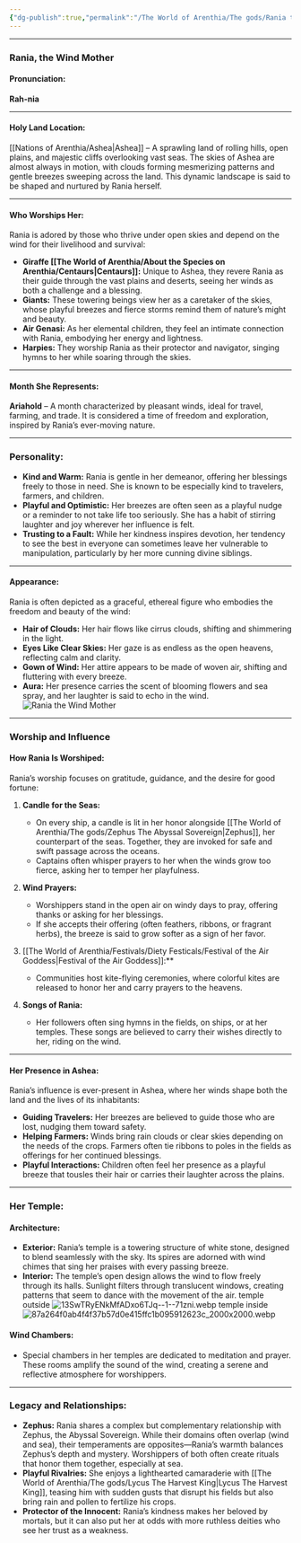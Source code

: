 ```yaml
---
{"dg-publish":true,"permalink":"/The World of Arenthia/The gods/Rania the Wind Mother/","tags":["Diety","Air","Life"]}
---
```



---

### **Rania, the Wind Mother**

#### **Pronunciation:**

**Rah-nia**

---

#### **Holy Land Location:**

[[Nations of Arenthia/Ashea\|Ashea]] – A sprawling land of rolling hills, open plains, and majestic cliffs overlooking vast seas. The skies of Ashea are almost always in motion, with clouds forming mesmerizing patterns and gentle breezes sweeping across the land. This dynamic landscape is said to be shaped and nurtured by Rania herself.

---

#### **Who Worships Her:**

Rania is adored by those who thrive under open skies and depend on the wind for their livelihood and survival:

- **Giraffe [[The World of Arenthia/About the Species on Arenthia/Centaurs\|Centaurs]]:** Unique to Ashea, they revere Rania as their guide through the vast plains and deserts, seeing her winds as both a challenge and a blessing.
- **Giants:** These towering beings view her as a caretaker of the skies, whose playful breezes and fierce storms remind them of nature’s might and beauty.
- **Air Genasi:** As her elemental children, they feel an intimate connection with Rania, embodying her energy and lightness.
- **Harpies:** They worship Rania as their protector and navigator, singing hymns to her while soaring through the skies.

---

#### **Month She Represents:**

**Ariahold** – A month characterized by pleasant winds, ideal for travel, farming, and trade. It is considered a time of freedom and exploration, inspired by Rania’s ever-moving nature.

---

### **Personality:**

- **Kind and Warm:** Rania is gentle in her demeanor, offering her blessings freely to those in need. She is known to be especially kind to travelers, farmers, and children.
- **Playful and Optimistic:** Her breezes are often seen as a playful nudge or a reminder to not take life too seriously. She has a habit of stirring laughter and joy wherever her influence is felt.
- **Trusting to a Fault:** While her kindness inspires devotion, her tendency to see the best in everyone can sometimes leave her vulnerable to manipulation, particularly by her more cunning divine siblings.

---

#### **Appearance:**

Rania is often depicted as a graceful, ethereal figure who embodies the freedom and beauty of the wind:

- **Hair of Clouds:** Her hair flows like cirrus clouds, shifting and shimmering in the light.
- **Eyes Like Clear Skies:** Her gaze is as endless as the open heavens, reflecting calm and clarity.
- **Gown of Wind:** Her attire appears to be made of woven air, shifting and fluttering with every breeze.
- **Aura:** Her presence carries the scent of blooming flowers and sea spray, and her laughter is said to echo in the wind.
![Rania the Wind Mother](https://hiddensignificance.com/wp-content/uploads/2024/08/spiritual-meaning-of-wearing-white-clothes-1.webp)
---

### **Worship and Influence**

#### **How Rania Is Worshiped:**

Rania’s worship focuses on gratitude, guidance, and the desire for good fortune:

1. **Candle for the Seas:**
    
    - On every ship, a candle is lit in her honor alongside [[The World of Arenthia/The gods/Zephus The Abyssal Sovereign\|Zephus]], her counterpart of the seas. Together, they are invoked for safe and swift passage across the oceans.
    - Captains often whisper prayers to her when the winds grow too fierce, asking her to temper her playfulness.
2. **Wind Prayers:**
    
    - Worshippers stand in the open air on windy days to pray, offering thanks or asking for her blessings.
    - If she accepts their offering (often feathers, ribbons, or fragrant herbs), the breeze is said to grow softer as a sign of her favor.
3. [[The World of Arenthia/Festivals/Diety Festicals/Festival of the Air Goddess\|Festival of the Air Goddess]]:**
    - Communities host kite-flying ceremonies, where colorful kites are released to honor her and carry prayers to the heavens.
4. **Songs of Rania:**
    
    - Her followers often sing hymns in the fields, on ships, or at her temples. These songs are believed to carry their wishes directly to her, riding on the wind.

---

#### **Her Presence in Ashea:**

Rania’s influence is ever-present in Ashea, where her winds shape both the land and the lives of its inhabitants:

- **Guiding Travelers:** Her breezes are believed to guide those who are lost, nudging them toward safety.
- **Helping Farmers:** Winds bring rain clouds or clear skies depending on the needs of the crops. Farmers often tie ribbons to poles in the fields as offerings for her continued blessings.
- **Playful Interactions:** Children often feel her presence as a playful breeze that tousles their hair or carries their laughter across the plains.

---

### **Her Temple:**

#### **Architecture:**

- **Exterior:** Rania’s temple is a towering structure of white stone, designed to blend seamlessly with the sky. Its spires are adorned with wind chimes that sing her praises with every passing breeze.
- **Interior:** The temple’s open design allows the wind to flow freely through its halls. Sunlight filters through translucent windows, creating patterns that seem to dance with the movement of the air.
 temple outside
 ![13SwTRyENkMfADxo6TJq--1--71zni.webp](/img/user/Images/13SwTRyENkMfADxo6TJq--1--71zni.webp)
temple inside
![87a264f0ab4f4f37b57d0e415ffc1b095912623c_2000x2000.webp](/img/user/Images/87a264f0ab4f4f37b57d0e415ffc1b095912623c_2000x2000.webp)
#### **Wind Chambers:**

- Special chambers in her temples are dedicated to meditation and prayer. These rooms amplify the sound of the wind, creating a serene and reflective atmosphere for worshippers.

---

### **Legacy and Relationships:**

- **Zephus:** Rania shares a complex but complementary relationship with Zephus, the Abyssal Sovereign. While their domains often overlap (wind and sea), their temperaments are opposites—Rania’s warmth balances Zephus’s depth and mystery. Worshippers of both often create rituals that honor them together, especially at sea.
- **Playful Rivalries:** She enjoys a lighthearted camaraderie with [[The World of Arenthia/The gods/Lycus The Harvest King\|Lycus The Harvest King]], teasing him with sudden gusts that disrupt his fields but also bring rain and pollen to fertilize his crops.
- **Protector of the Innocent:** Rania’s kindness makes her beloved by mortals, but it can also put her at odds with more ruthless deities who see her trust as a weakness.
